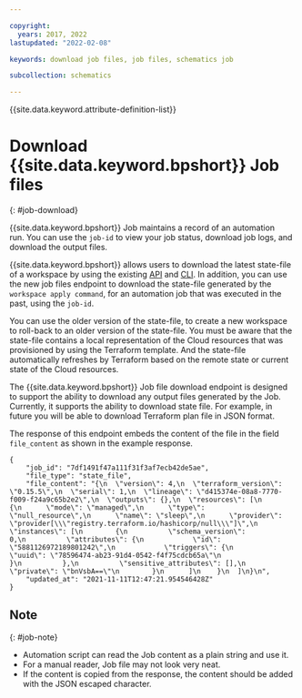 ```yaml
---

copyright:
  years: 2017, 2022
lastupdated: "2022-02-08"

keywords: download job files, job files, schematics job

subcollection: schematics

---
```


{{site.data.keyword.attribute-definition-list}}

# Download {{site.data.keyword.bpshort}} Job files
{: #job-download}

{{site.data.keyword.bpshort}} Job maintains a record of an automation run. You can use the `job-id` to view your job status, download job logs, and download the output files.

{{site.data.keyword.bpshort}} allows users to download the latest state-file of a workspace by using the existing [API](/apidocs/schematics/schematics#get-workspace-template-state) and [CLI](/docs/schematics?topic=schematics-schematics-cli-reference#state-pull). In addition, you can use the new job files endpoint to download the state-file generated by the `workspace apply command`, for an automation job that was executed in the past, using the `job-id`.  

You can use the older version of the state-file, to create a new workspace to roll-back to an older version of the state-file. You must be aware that the state-file contains a local representation of the Cloud resources that was provisioned by using the Terraform template. And the state-file automatically refreshes by Terraform based on the remote state or current state of the Cloud resources.

The {{site.data.keyword.bpshort}} Job file download endpoint is designed to support the ability to download any output files generated by the Job. Currently, it supports the ability to download state file. For example, in future you will be able to download Terraform plan file in JSON format.

The response of this endpoint embeds the content of the file in the field `file_content` as shown in the example response.
```text
{
    "job_id": "7df1491f47a111f31f3af7ecb42de5ae",
    "file_type": "state_file",
    "file_content": "{\n  \"version\": 4,\n  \"terraform_version\": \"0.15.5\",\n  \"serial\": 1,\n  \"lineage\": \"d415374e-08a8-7770-f009-f24a9c65b2e2\",\n  \"outputs\": {},\n  \"resources\": [\n    {\n      \"mode\": \"managed\",\n      \"type\": \"null_resource\",\n      \"name\": \"sleep\",\n      \"provider\": \"provider[\\\"registry.terraform.io/hashicorp/null\\\"]\",\n      \"instances\": [\n        {\n          \"schema_version\": 0,\n          \"attributes\": {\n            \"id\": \"5881126972189801242\",\n            \"triggers\": {\n              \"uuid\": \"78596474-ab23-91d4-0542-f4f75cdcb65a\"\n            }\n          },\n          \"sensitive_attributes\": [],\n          \"private\": \"bnVsbA==\"\n        }\n      ]\n    }\n  ]\n}\n",
    "updated_at": "2021-11-11T12:47:21.954546428Z"
}
```

## Note
{: #job-note}

- Automation script can read the Job content as a plain string and use it.  
- For a manual reader, Job file may not look very neat. 
- If the content is copied from the response, the content should be added with the JSON escaped character.
